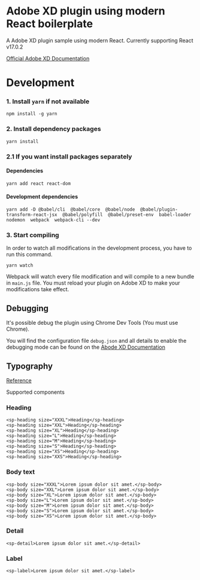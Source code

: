 # Adobe XD plugin using modern React boilerplate

A Adobe XD plugin sample using modern React. Currently supporting React v17.0.2

[Official Adobe XD Documentation](https://adobexdplatform.com/plugin-docs/)

# Development

### 1. Install `yarn` if not available

```
npm install -g yarn
```

### 2. Install dependency packages

```
yarn install
```

### 2.1 If you want install packages separately

#### Dependencies

```
yarn add react react-dom
```

#### Development dependencies

```
yarn add -D @babel/cli  @babel/core  @babel/node  @babel/plugin-transform-react-jsx  @babel/polyfill  @babel/preset-env  babel-loader  nodemon  webpack  webpack-cli --dev
```

### 3. Start compiling

In order to watch all modifications in the development process, you have to run this command.

```
yarn watch
```

Webpack will watch every file modification and will compile to a new bundle in `main.js` file. You must reload your plugin on Adobe XD to make your modifications take effect.

## Debugging

It's possible debug the plugin using Chrome Dev Tools (You must use Chrome).

You will find the configuration file `debug.json` and all details to enable the debugging mode can be found on the [Abode XD Documentation](https://adobexdplatform.com/plugin-docs/tutorials/debugging/#2-launch-chrome-devtools)

## Typography

[Reference](https://www.adobe.io/photoshop/uxp/uxp/reference-spectrum/Typography/)

Supported components

### Heading

```
<sp-heading size="XXXL">Heading</sp-heading>
<sp-heading size="XXL">Heading</sp-heading>
<sp-heading size="XL">Heading</sp-heading>
<sp-heading size="L">Heading</sp-heading>
<sp-heading size="M">Heading</sp-heading>
<sp-heading size="S">Heading</sp-heading>
<sp-heading size="XS">Heading</sp-heading>
<sp-heading size="XXS">Heading</sp-heading>

```

### Body text

```
<sp-body size="XXXL">Lorem ipsum dolor sit amet.</sp-body>
<sp-body size="XXL">Lorem ipsum dolor sit amet.</sp-body>
<sp-body size="XL">Lorem ipsum dolor sit amet.</sp-body>
<sp-body size="L">Lorem ipsum dolor sit amet.</sp-body>
<sp-body size="M">Lorem ipsum dolor sit amet.</sp-body>
<sp-body size="S">Lorem ipsum dolor sit amet.</sp-body>
<sp-body size="XS">Lorem ipsum dolor sit amet.</sp-body>
```

### Detail

```
<sp-detail>Lorem ipsum dolor sit amet.</sp-detail>
```

### Label

```
<sp-label>Lorem ipsum dolor sit amet.</sp-label>
```
